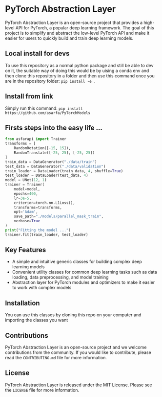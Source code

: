 # PyTorch Abstraction Layer

PyTorch Abstraction Layer is an open-source project that provides a high-level API for PyTorch, a popular deep learning framework. The goal of this project is to simplify and abstract the low-level PyTorch API and make it easier for users to quickly build and train deep learning models.

## Local install for devs

To use this repository as a normal python package and still be able to dev on it, the suitable way of doing this would be by uising a conda env and then clone this repository in a folder and then use this command once you are in the repository folder: `pip install -e .`

## Install from link

Simply run this command: `pip install https://github.com/asarfa/PyTorchModels`

## Firsts steps into the easy life ...

```python
from asfarapi import Trainer
transforms = [
    RandomRotation([-15, 15]),
    RandomTranslate([-25, 25], [-25, 25])
]
train_data = DataGenerator("./data/train")
test_data = DataGenerator("./data/validation")
train_loader = DataLoader(train_data, 4, shuffle=True)
test_loader = DataLoader(test_data, 4)
model = UNet(12, 1)
trainer = Trainer(
    model=model,
    epochs=400,
    lr=3e-5,
    criterion=torch.nn.L1Loss(),
    transforms=transforms,
    opt='Adam',
    save_path="./models/parallel_mask_train",
    verbose=True
)
print("Fitting the model ...")
trainer.fit(train_loader, test_loader)
```

## Key Features

- A simple and intuitive generic classes for building complex deep learning models
- Convenient utility classes for common deep learning tasks such as data loading, data preprocessing, and model training
- Abstraction layer for PyTorch modules and optimizers to make it easier to work with complex models

## Installation

You can use this classes by cloning this repo on your computer and importing the classes you want

## Contributions

PyTorch Abstraction Layer is an open-source project and we welcome contributions from the community. If you would like to contribute, please read the `CONTRIBUTING.md` file for more information.

## License

PyTorch Abstraction Layer is released under the MIT License. Please see the `LICENSE` file for more information.
